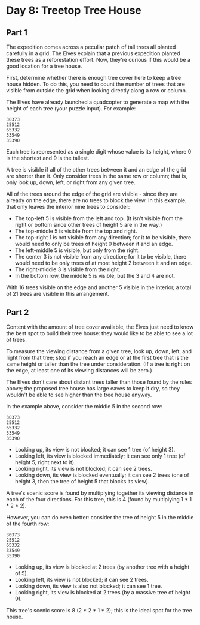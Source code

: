 # Day 8: Treetop Tree House

## Part 1

The expedition comes across a peculiar patch of tall trees all planted carefully
in a grid. The Elves explain that a previous expedition planted these trees as a
reforestation effort. Now, they're curious if this would be a good location for
a tree house.

First, determine whether there is enough tree cover here to keep a tree house
hidden. To do this, you need to count the number of trees that are visible from
outside the grid when looking directly along a row or column.

The Elves have already launched a quadcopter to generate a map with the height
of each tree (your puzzle input). For example:
```
30373
25512
65332
33549
35390
```

Each tree is represented as a single digit whose value is its height, where 0 is
the shortest and 9 is the tallest.

A tree is visible if all of the other trees between it and an edge of the grid
are shorter than it. Only consider trees in the same row or column; that is,
only look up, down, left, or right from any given tree.

All of the trees around the edge of the grid are visible - since they are
already on the edge, there are no trees to block the view. In this example, that
only leaves the interior nine trees to consider:

- The top-left 5 is visible from the left and top. (It isn't visible from the
  right or bottom since other trees of height 5 are in the way.)
- The top-middle 5 is visible from the top and right.
- The top-right 1 is not visible from any direction; for it to be visible, there
  would need to only be trees of height 0 between it and an edge.
- The left-middle 5 is visible, but only from the right.
- The center 3 is not visible from any direction; for it to be visible, there
  would need to be only trees of at most height 2 between it and an edge.
- The right-middle 3 is visible from the right.
- In the bottom row, the middle 5 is visible, but the 3 and 4 are not.

With 16 trees visible on the edge and another 5 visible in the interior, a total
of 21 trees are visible in this arrangement.

## Part 2

Content with the amount of tree cover available, the Elves just need to know the
best spot to build their tree house: they would like to be able to see a lot of
trees.

To measure the viewing distance from a given tree, look up, down, left, and
right from that tree; stop if you reach an edge or at the first tree that is the
same height or taller than the tree under consideration. (If a tree is right on
the edge, at least one of its viewing distances will be zero.)

The Elves don't care about distant trees taller than those found by the rules
above; the proposed tree house has large eaves to keep it dry, so they wouldn't
be able to see higher than the tree house anyway.

In the example above, consider the middle 5 in the second row:
```
30373
25512
65332
33549
35390
```

- Looking up, its view is not blocked; it can see 1 tree (of height 3).
- Looking left, its view is blocked immediately; it can see only 1 tree (of
  height 5, right next to it).
- Looking right, its view is not blocked; it can see 2 trees.
- Looking down, its view is blocked eventually; it can see 2 trees (one of
  height 3, then the tree of height 5 that blocks its view).

A tree's scenic score is found by multiplying together its viewing distance in
each of the four directions. For this tree, this is 4 (found by multiplying
1 * 1 * 2 * 2).

However, you can do even better: consider the tree of height 5 in the middle of
the fourth row:
```
30373
25512
65332
33549
35390
```

- Looking up, its view is blocked at 2 trees (by another tree with a height of
  5).
- Looking left, its view is not blocked; it can see 2 trees.
- Looking down, its view is also not blocked; it can see 1 tree.
- Looking right, its view is blocked at 2 trees (by a massive tree of height 9).

This tree's scenic score is 8 (2 * 2 * 1 * 2); this is the ideal spot for the
tree house.
